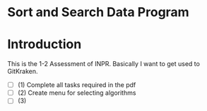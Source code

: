 # Sort and Search Data Program

# Introduction

This is the 1-2 Assessment of INPR. Basically I want to get used to GitKraken. 

- [ ] (1) Complete all tasks required in the pdf
- [ ] (2) Create menu for selecting algorithms
- [ ] (3) 
